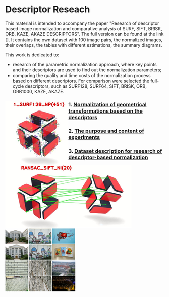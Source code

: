 <h1>Descriptor Reseach</h1>

This material is intended to accompany the paper "Research of descriptor based image normalization and comparative analysis of SURF, SIFT, BRISK, ORB, KAZE, AKAZE DESCRIPTORS". The full version can be found at the link [].
It contains the own dataset with 100 image pairs, the normalized images, their overlaps, the tables with different estimations, the summary diagrams.

This work is dedicated to:
* research of the parametric normalization approach, where key points and their descriptors are used to find out the normalization parameters;
* comparing the quality and time costs of the normalization process based on different descriptors. For comparison were selected the full-cycle descriptors, such as SURF128, SURF64, SIFT, BRISK, ORB, ORB1000, KAZE, AKAZE.

### 1. <img src="/doc/images/normalization_keypoints.jpg" height="200" align="left">  [Normalization of geometrical transformations based on the descriptors]() 
### 2. <img src="/doc/images/normalization_matches.jpg" height="200" align="left">  [The purpose and content of experiments]()
### 3. <img src="/doc/images/dataset.png" height="200" align="left">  [Dataset description for research of descriptor-based normalization]() 
